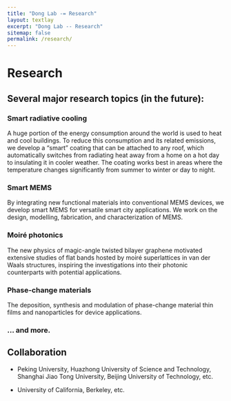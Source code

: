 ```yaml
---
title: "Dong Lab -= Research"
layout: textlay
excerpt: "Dong Lab -- Research"
sitemap: false
permalink: /research/
---
```


# Research

## Several major research topics (in the future):

### Smart radiative cooling

A huge portion of the energy consumption around the world is used to heat and cool buildings. To reduce this consumption and its related emissions, we develop a “smart” coating that can be attached to any roof, which automatically switches from radiating heat away from a home on a hot day to insulating it in cooler weather. The coating works best in areas where the temperature changes significantly from summer to winter or day to night.

### Smart MEMS

By integrating new functional materials into conventional MEMS devices, we develop smart MEMS for versatile smart city applications. We work on the design, modelling, fabrication, and characterization of MEMS.

### Moiré photonics

The new physics of magic-angle twisted bilayer graphene motivated extensive studies of flat bands hosted by moiré superlattices in van der Waals structures, inspiring the investigations into their photonic counterparts with potential applications.
  
### Phase-change materials

The deposition, synthesis and modulation of phase-change material thin films and nanoparticles for device applications.

### ... and more.

## Collaboration

* Peking University, Huazhong University of Science and Technology, Shanghai Jiao Tong University, Beijing University of Technology, etc.

* University of California, Berkeley, etc.



